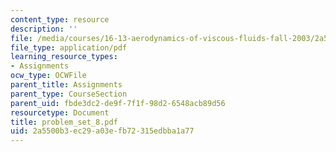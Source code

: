 ```yaml
---
content_type: resource
description: ''
file: /media/courses/16-13-aerodynamics-of-viscous-fluids-fall-2003/2a5500b3ec29a03efb72315edbba1a77_problem_set_8.pdf
file_type: application/pdf
learning_resource_types:
- Assignments
ocw_type: OCWFile
parent_title: Assignments
parent_type: CourseSection
parent_uid: fbde3dc2-de9f-7f1f-98d2-6548acb89d56
resourcetype: Document
title: problem_set_8.pdf
uid: 2a5500b3-ec29-a03e-fb72-315edbba1a77
---
```

